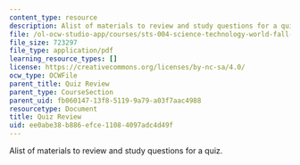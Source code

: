 ```yaml
---
content_type: resource
description: Alist of materials to review and study questions for a quiz.
file: /ol-ocw-studio-app/courses/sts-004-science-technology-world-fall-2013/ee0abe38b886efce11084097adc4d49f_MITSTS_004F13_quizprep.pdf
file_size: 723297
file_type: application/pdf
learning_resource_types: []
license: https://creativecommons.org/licenses/by-nc-sa/4.0/
ocw_type: OCWFile
parent_title: Quiz Review
parent_type: CourseSection
parent_uid: fb060147-13f8-5119-9a79-a03f7aac4988
resourcetype: Document
title: Quiz Review
uid: ee0abe38-b886-efce-1108-4097adc4d49f
---
```

Alist of materials to review and study questions for a quiz.